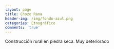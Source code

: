 ```yaml
---
layout: page
title: Chozo Rana
header-img: /img/fondo-azul.png
categories: Etnográfico
comments: 'true'
---
```



Construcción rural en piedra seca. Muy deteriorado

<div class="photo-gallery">
<ul>
</ul>
</div>

